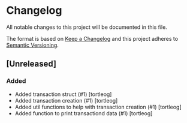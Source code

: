 # Changelog
All notable changes to this project will be documented in this file.

The format is based on [Keep a Changelog](http://keepachangelog.com/en/1.0.0/)
and this project adheres to [Semantic Versioning](http://semver.org/spec/v2.0.0.html).

## [Unreleased]
### Added
- Added transaction struct (#1) [tortleog]
- Added transaction creation (#1) [tortleog]
- Added util functions to help with transaction creation (#1) [tortleog]
- Added function to print transactiond data (#1) [tortleog]
